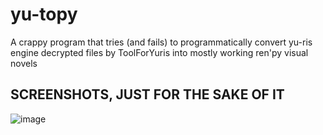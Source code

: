 # yu-topy
A crappy program that tries (and fails) to programmatically convert yu-ris engine decrypted files by ToolForYuris into mostly working ren'py visual novels

## SCREENSHOTS, JUST FOR THE SAKE OF IT
![image](https://user-images.githubusercontent.com/15846078/219828696-6e26ad12-0506-4957-a4ac-b7130703d0c6.png)
